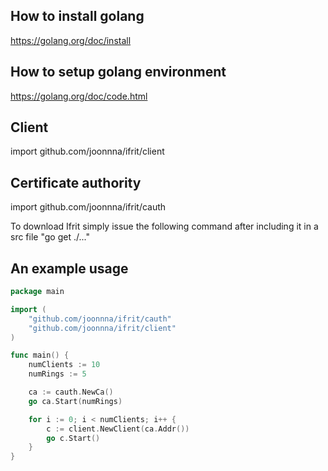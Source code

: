 ## How to install golang 
https://golang.org/doc/install

## How to setup golang environment 
https://golang.org/doc/code.html

## Client
import github.com/joonnna/ifrit/client

## Certificate authority
import github.com/joonnna/ifrit/cauth

To download Ifrit simply issue the following command after including it in a src file "go get ./..."

## An example usage

```go
package main

import (
	"github.com/joonnna/ifrit/cauth"
	"github.com/joonnna/ifrit/client"	
)

func main() {
	numClients := 10
	numRings := 5

	ca := cauth.NewCa()
	go ca.Start(numRings)

	for i := 0; i < numClients; i++ {
		c := client.NewClient(ca.Addr())
		go c.Start()
	}
}
```


